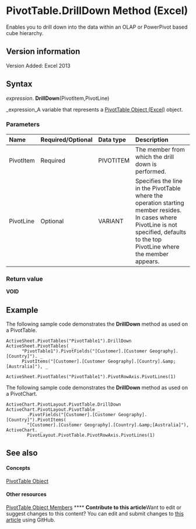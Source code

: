 
# PivotTable.DrillDown Method (Excel)

Enables you to drill down into the data within an OLAP or PowerPivot based cube hierarchy.


## Version information

Version Added: Excel 2013 


## Syntax

 _expression_. **DrillDown**(PivotItem,PivotLine)

 _expression_A variable that represents a  [PivotTable Object (Excel)](a9c1d4a0-78a9-f9a6-6daf-91cb63e45842.md) object.


### Parameters



|**Name**|**Required/Optional**|**Data type**|**Description**|
|:-----|:-----|:-----|:-----|
|PivotItem|Required|PIVOTITEM|The member from which the drill down is performed.|
|PivotLine|Optional|VARIANT|Specifies the line in the PivotTable where the operation starting member resides. In cases where PivotLine is not specified, defaults to the top PivotLine where the member appears.|

### Return value

 **VOID**


## Example

The following sample code demonstrates the  **DrillDown** method as used on a PivotTable.


```
ActiveSheet.PivotTables("PivotTable1").DrillDown ActiveSheet.PivotTables( _
      "PivotTable1").PivotFields("[Customer].[Customer Geography].[Country]"). _
      PivotItems("[Customer].[Customer Geography].[Country].&amp;[Australia]"), _
      ActiveSheet.PivotTables("PivotTable1").PivotRowAxis.PivotLines(1)
```

The following sample code demonstrates the  **DrillDown** method as used on a PivotChart.




```
ActiveChart.PivotLayout.PivotTable.DrillDown ActiveChart.PivotLayout.PivotTable _
        .PivotFields("[Customer].[Customer Geography].[Country]").PivotItems( _
        "[Customer].[Customer Geography].[Country].&amp;[Australia]"), ActiveChart. _
        PivotLayout.PivotTable.PivotRowAxis.PivotLines(1)
```


## See also


#### Concepts


 [PivotTable Object](a9c1d4a0-78a9-f9a6-6daf-91cb63e45842.md)
#### Other resources


 [PivotTable Object Members](8e8d1692-cf32-63c6-a1f6-54ddcc2a4964.md)
****   **Contribute to this article**Want to edit or suggest changes to this content? You can edit and submit changes to  [this article](https://github.com/jhershey00/VBA_Excel_Test/OpenXMLCon/articles/01824849-6c03-d263-aeb5-68b6c331bf0f.md) using GitHub.

